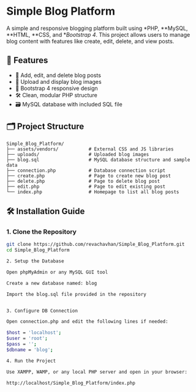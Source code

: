 # Simple Blog Platform

A simple and responsive blogging platform built using *PHP, **MySQL, **HTML, **CSS, and **Bootstrap 4*. This project allows users to manage blog content with features like create, edit, delete, and view posts.

## 🚀 Features

- 📝 Add, edit, and delete blog posts
- 📂 Upload and display blog images
- 🧩 Bootstrap 4 responsive design
- 🛠 Clean, modular PHP structure 
- 🗃 MySQL database with included SQL file

## 🗂 Project Structure
```
Simple_Blog_Platform/
├── assets/vendors/           # External CSS and JS libraries
├── uploads/                  # Uploaded blog images
├── blog.sql                  # MySQL database structure and sample data
├── connection.php            # Database connection script
├── create.php                # Page to create new blog post
├── delete.php                # Page to delete blog post
├── edit.php                  # Page to edit existing post
└── index.php                 # Homepage to list all blog posts
```



## 🛠 Installation Guide

### 1. Clone the Repository

```bash
git clone https://github.com/revachavhan/Simple_Blog_Platform.git
cd Simple_Blog_Platform

2. Setup the Database

Open phpMyAdmin or any MySQL GUI tool

Create a new database named: blog

Import the blog.sql file provided in the repository


3. Configure DB Connection

Open connection.php and edit the following lines if needed:

$host = 'localhost';
$user = 'root';
$pass = '';
$dbname = 'blog';

4. Run the Project

Use XAMPP, WAMP, or any local PHP server and open in your browser:

http://localhost/Simple_Blog_Platform/index.php
